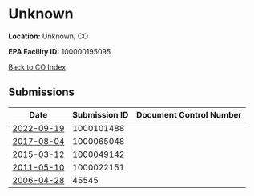 # Unknown

**Location:** Unknown, CO

**EPA Facility ID:** 100000195095

[Back to CO Index](../../index.md)

## Submissions

| Date | Submission ID | Document Control Number |
|------|--------------|-------------------------|
| [2022-09-19](submissions/1000101488.md) | 1000101488 |  |
| [2017-08-04](submissions/1000065048.md) | 1000065048 |  |
| [2015-03-12](submissions/1000049142.md) | 1000049142 |  |
| [2011-05-10](submissions/1000022151.md) | 1000022151 |  |
| [2006-04-28](submissions/45545.md) | 45545 |  |
